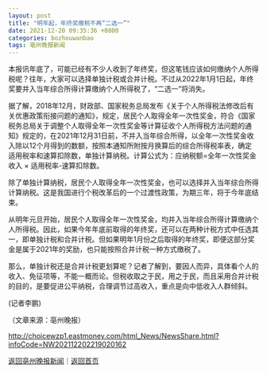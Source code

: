 ```yaml
---
layout: post
title: "明年起，年终奖缴税不再“二选一”"
date: 2021-12-20 09:35:36 +0800
categories: bozhouwanbao
tags: 亳州晚报新闻
---
```

<p>本报讯年底了，可能已经有不少人收到了年终奖，但这笔钱应该如何缴纳个人所得税呢？往年，大家可以选择单独计税或合并计税。不过从2022年1月1日起，年终奖要并入当年综合所得计算缴纳个人所得税了，“二选一”将消失。</p>
 <p>据了解，2018年12月，财政部、国家税务总局发布《关于个人所得税法修改后有关优惠政策衔接问题的通知》，规定，居民个人取得全年一次性奖金，符合《国家税务总局关于调整个人取得全年一次性奖金等计算征收个人所得税方法问题的通知》规定的，在2021年12月31日前，不并入当年综合所得，以全年一次性奖金收入除以12个月得到的数额，按照本通知所附按月换算后的综合所得税率表，确定适用税率和速算扣除数，单独计算纳税。计算公式为：应纳税额=全年一次性奖金收入 × 适用税率-速算扣除数。</p>
 <p>除了单独计算纳税，居民个人取得全年一次性奖金，也可以选择并入当年综合所得计算纳税。这是我国进行个税改革后的一个过渡性政策，为期三年，将于今年底结束。</p>
 <p>从明年元旦开始，居民个人取得全年一次性奖金，均并入当年综合所得计算缴纳个人所得税。因此，如果今年年底前取得的年终奖，还可以在两种计税方式中任选其一，即单独计税和合并计税。但如果明年1月份之后取得的年终奖，即便这部分奖金是属于2021年的奖励，也只能按照合并计税一种方式缴税了。</p>
 <p>那么，单独计税还是合并计税更划算呢？记者了解到，要因人而异，具体看个人的收入、免征项等，不能一概而论。但税收取之于民，用之于民，而且采用合并计税的目的，是要促进公平纳税，合理调节过高收入，重点是向中低收入人群倾斜。</p>
 <p>(记者李鹏)</p><p class="em_media">（文章来源：亳州晚报）</p>

<http://choicewzp1.eastmoney.com/html_News/NewsShare.html?infoCode=NW202112202219020162>

[返回亳州晚报新闻](//finews.withounder.com/category/bozhouwanbao.html)｜[返回首页](//finews.withounder.com/)
